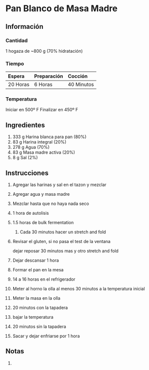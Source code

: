 # Pan Blanco de Masa Madre

## Información

### Cantidad

1 hogaza de ~800 g \(70% hidratación\)

### Tiempo

| Espera | Preparación | Cocción |
| :--- | :--- | :--- |
| 20 Horas | 6 Horas | 40 Minutos |

### Temperatura

Iniciar en 500º F Finalizar en 450º F

## Ingredientes

1. 333 g Harina blanca para pan \(80%\)
2. 83 g Harina integral \(20%\)
3. 278 g Agua \(70%\)
4. 83 g Masa madre activa \(20%\)
5. 8 g Sal \(2%\)

## Instrucciones

1. Agregar las harinas y sal en el tazon y mezclar
2. Agregar agua y masa madre
3. Mezclar hasta que no haya nada seco
4. 1 hora de autolisis
5. 1.5 horas de bulk fermentation
   1. Cada 30 minutos hacer un stretch and fold
6. Revisar el gluten, si no pasa el test de la ventana

   dejar reposar 30 minutos mas y otro stretch and fold

7. Dejar descansar 1 hora
8. Formar el pan en la mesa
9. 14 a 16 horas en el refrigerador
10. Meter al horno la olla al menos 30 minutos a la temperatura inicial
11. Meter la masa en la olla
12. 20 minutos con la tapadera
13. bajar la temperatura
14. 20 minutos sin la tapadera
15. Sacar y dejar enfriarse por 1 hora

## Notas

1.

